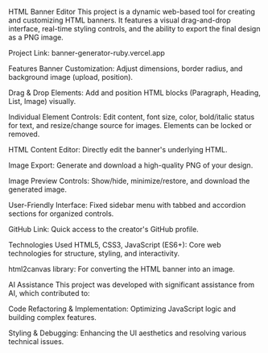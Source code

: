 HTML Banner Editor
This project is a dynamic web-based tool for creating and customizing HTML banners. It features a visual drag-and-drop interface, real-time styling controls, and the ability to export the final design as a PNG image.

Project Link: banner-generator-ruby.vercel.app

Features
Banner Customization: Adjust dimensions, border radius, and background image (upload, position).

Drag & Drop Elements: Add and position HTML blocks (Paragraph, Heading, List, Image) visually.

Individual Element Controls: Edit content, font size, color, bold/italic status for text, and resize/change source for images. Elements can be locked or removed.

HTML Content Editor: Directly edit the banner's underlying HTML.

Image Export: Generate and download a high-quality PNG of your design.

Image Preview Controls: Show/hide, minimize/restore, and download the generated image.

User-Friendly Interface: Fixed sidebar menu with tabbed and accordion sections for organized controls.

GitHub Link: Quick access to the creator's GitHub profile.

Technologies Used
HTML5, CSS3, JavaScript (ES6+): Core web technologies for structure, styling, and interactivity.

html2canvas library: For converting the HTML banner into an image.

AI Assistance
This project was developed with significant assistance from AI, which contributed to:

Code Refactoring & Implementation: Optimizing JavaScript logic and building complex features.

Styling & Debugging: Enhancing the UI aesthetics and resolving various technical issues.
